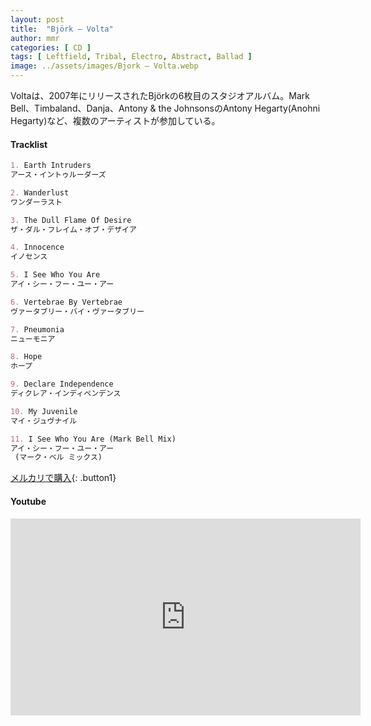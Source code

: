 ```yaml
---
layout: post
title:  "Björk – Volta"
author: mmr
categories: [ CD ]
tags: [ Leftfield, Tribal, Electro, Abstract, Ballad ]
image: ../assets/images/Bjork – Volta.webp
---
```


Voltaは、2007年にリリースされたBjörkの6枚目のスタジオアルバム。Mark Bell、Timbaland、Danja、Antony & the JohnsonsのAntony Hegarty(Anohni Hegarty)など、複数のアーティストが参加している。

#### Tracklist
```md
1. Earth Intruders
アース・イントゥルーダーズ

2. Wanderlust 
ワンダーラスト

3. The Dull Flame Of Desire 
ザ・ダル・フレイム・オブ・デザイア

4. Innocence
イノセンス

5. I See Who You Are
アイ・シー・フー・ユー・アー

6. Vertebrae By Vertebrae
ヴァータブリー・バイ・ヴァータブリー

7. Pneumonia
ニューモニア

8. Hope
ホープ

9. Declare Independence
ディクレア・インディペンデンス

10. My Juvenile
マイ・ジュヴナイル

11. I See Who You Are (Mark Bell Mix) 
アイ・シー・フー・ユー・アー
 (マーク・ベル ミックス)
```


[メルカリで購入](https://jp.mercari.com/item/m35624877288?afid=6142608987){: .button1}


#### Youtube
<iframe width="560" height="315" src="https://www.youtube.com/embed/EqbdMTY1kqc?si=GoXiEwjKVFt2qzrH" title="YouTube video player" frameborder="0" allow="accelerometer; autoplay; clipboard-write; encrypted-media; gyroscope; picture-in-picture; web-share" referrerpolicy="strict-origin-when-cross-origin" allowfullscreen></iframe>
